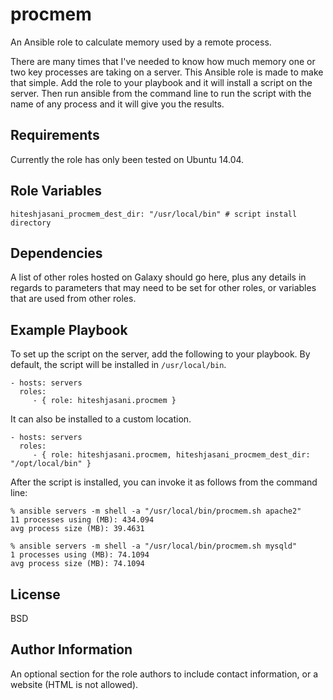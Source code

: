 procmem
=========

An Ansible role to calculate memory used by a remote process.

There are many times that I've needed to know how much memory one or two key processes are taking on a server.
This Ansible role is made to make that simple.  Add the role to your playbook and it will install a script on
the server.  Then run ansible from the command line to run the script with the name of any process and it will
give you the results.

Requirements
------------

Currently the role has only been tested on Ubuntu 14.04.

Role Variables
--------------

    hiteshjasani_procmem_dest_dir: "/usr/local/bin" # script install directory

Dependencies
------------

A list of other roles hosted on Galaxy should go here, plus any details in regards to parameters that may need to be set for other roles, or variables that are used from other roles.

Example Playbook
----------------

To set up the script on the server, add the following to your playbook.  By default, the script will be
installed in `/usr/local/bin`.

    - hosts: servers
      roles:
         - { role: hiteshjasani.procmem }

It can also be installed to a custom location.

    - hosts: servers
      roles:
         - { role: hiteshjasani.procmem, hiteshjasani_procmem_dest_dir: "/opt/local/bin" }

After the script is installed, you can invoke it as follows from the command line:

    % ansible servers -m shell -a "/usr/local/bin/procmem.sh apache2"
    11 processes using (MB): 434.094
    avg process size (MB): 39.4631

    % ansible servers -m shell -a "/usr/local/bin/procmem.sh mysqld"
    1 processes using (MB): 74.1094
    avg process size (MB): 74.1094

License
-------

BSD

Author Information
------------------

An optional section for the role authors to include contact information, or a website (HTML is not allowed).
